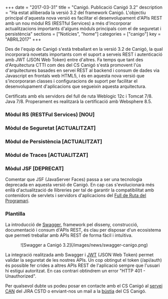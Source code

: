 +++
date        = "2017-03-31"
title       = "Canigó. Publicació Canigó 3.2"
description = "Ha estat alliberada la versió 3.2 del framework Canigó. L'objectiu principal d'aquesta nova versió es facilitar el desenvolupament d'APIs REST amb un nou mòdul RS (RESTful Services) a més d'incorporar actualitzacions importants d'alguns mòduls principals com el de seguretat i persistència"
sections    = ["Notícies", "home"]
categories  = ["canigo"]
key         = "ABRIL2017"
+++

Des de l'equip de Canigó s'està treballant en la versió 3.2 de Canigó, la qual incorporarà novetats importants com el suport a serveis REST i autenticació amb JWT (JSON Web Token) entre d'altres. Fa temps que tant des d'Arquitectura CTTI com des del CS Canigó s'està promovent l'ús d'arquitectures basades en servei REST al backend i consum de dades via Javascript en frontals web HTML5, i és en aquesta nova versió que s'incorporaran classes i configuracions de suport per facilitar el desenvolupament d'aplicacions que segueixin aquesta arquitectura.

Certificats amb els servidors del full de ruta Weblogic 12c i Tomcat 7/8. Java 7/8. Properament es realitzarà la certificació amb Websphere 8.5.

### Mòdul RS (RESTFul Services) [NOU]


### Mòdul de Seguretat [ACTUALITZAT]


### Mòdul de Persistència [ACTUALITZAT]


### Mòdul de Traces [ACTUALITZAT]


### Mòdul JSF [DEPRECAT]

Comentar que JSF (JavaServer Faces) passa a ser una tecnologia deprecada en aquesta versió de Canigó. En cap cas s'evolucionarà més enllà d'actualització de llibreries per tal de garantir la compatibilitat amb contenidors de servlets i servidors d'aplicacions del [Full de Ruta del Programari](https://portic.ctti.gencat.cat/les_TIC/Normativa/arquitectura/Documents/Full%20de%20Ruta%20del%20Programari.pdf).

### Plantilla

La introducció de [Swagger](http://swagger.io/), framework pel disseny, construcció, documentació i consum d'APIs REST, és clau per disposar d'un ecosistema que permeti treballar amb APIs REST de forma fàcil i intuïtiva.

<center>![Swagger a Canigó 3.2](/images/news/swagger-canigo.png)</center>

La integració realitzada amb Swagger i [JWT](https://jwt.io/) (JSON Web Token) permet validar la seguretat de les nostres APIs. Un cop obtingut el token (/api/auth) és possible fer crides a altres APIs REST de l'aplicació sempre que l'usuari hi estigui autoritzat. En cas contrari obtindrem un error "HTTP 401 - Unauthorized".

Per qualsevol dubte us podeu posar en contacte amb el CS Canigó al [servei CAN](https://cstd.ctti.gencat.cat/jiracstd/browse/CAN) del JIRA CSTD o enviant-nos un mail a la [bústia](oficina-tecnica.canigo.ctti@gencat.cat) del CS Canigó.

